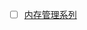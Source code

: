 - [ ] [内存管理系列](https://github.com/qmsggg/qmsggg_cplusplus/blob/master/MyDevelopRecoder/Blog/README.md)
